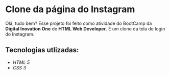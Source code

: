 # Clone da página do Instagram

Olá, tudo bem? Esse projeto foi feito como atividade do BootCamp da **Digital Inovation One** de **HTML Web Developer**. É um clone da tela de login do Instagram.

## Tecnologias utlizadas:

* *HTML 5*
* *CSS 3*